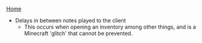 [Home](https://github.com/CovertLizard/Radio-API)
<br>
+ Delays in between notes played to the client
  * This occurs when opening an inventory among other things, and is a Minecraft 'glitch' that cannot be prevented.